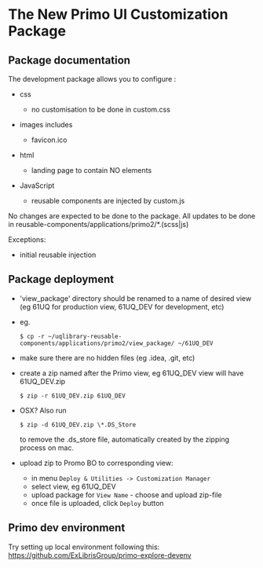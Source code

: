 # The New Primo UI Customization Package

## Package documentation

The development package allows you to configure :

- css
  - no customisation to be done in custom.css
  
- images includes
  - favicon.ico 
  
- html
  - landing page to contain NO elements

- JavaScript
  - reusable components are injected by custom.js

No changes are expected to be done to the package. All updates to be done in reusable-components/applications/primo2/*.(scss|js)

Exceptions:
- initial reusable injection

## Package deployment

- 'view_package' directory should be renamed to a name of desired view (eg 61UQ for production view, 61UQ_DEV for development, etc) 
- eg.

  `$ cp -r ~/uqlibrary-reusable-components/applications/primo2/view_package/ ~/61UQ_DEV`
- make sure there are no hidden files (eg .idea, .git, etc)
- create a zip named after the Primo view, eg 61UQ_DEV view will have 61UQ_DEV.zip

  `$ zip -r 61UQ_DEV.zip 61UQ_DEV`

- OSX? Also run

  `$ zip -d 61UQ_DEV.zip \*.DS_Store`

  to remove the .ds_store file, automatically created by the zipping process on mac.
- upload zip to Promo BO to corresponding view:
  - in menu `Deploy & Utilities -> Customization Manager`  
  - select view, eg 61UQ_DEV
  - upload package for `View Name` - choose and upload zip-file
  - once file is uploaded, click `Deploy` button

## Primo dev environment

Try setting up local environment following this: https://github.com/ExLibrisGroup/primo-explore-devenv














